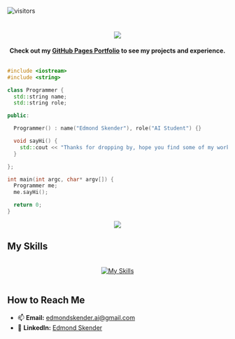 ![visitors](https://visitor-badge.laobi.icu/badge?page_id=edmondskender.edmondskender)

<h1 align="center">
    <img src="https://readme-typing-svg.herokuapp.com/?font=Righteous&size=35&center=true&vCenter=true&width=500&height=70&duration=3000&lines=Hi+There!+👋;+I'm+Edmond!;" />
</h1>

<div align="center">
  <strong>Check out my <a href="https://edmondskender.github.io/my-portfolio/">GitHub Pages Portfolio</a> to see my projects and experience.</strong>
</div>


<br>


```cpp
#include <iostream>
#include <string>

class Programmer {
  std::string name;
  std::string role;

public:

  Programmer() : name("Edmond Skender"), role("AI Student") {}

  void sayHi() {
    std::cout << "Thanks for dropping by, hope you find some of my work interesting." << std::endl;
  }

};

int main(int argc, char* argv[]) {
  Programmer me;
  me.sayHi();

  return 0;
}
```

 
<div align="center"> 
  <a href="https://edmondskender.github.io/my-portfolio" target="_blank">
     <img src="https://img.shields.io/badge/Portfolio-FF5722?style=for-the-badge&logo=todoist&logoColor=white" target="_blank" /> <!-- sqlite, safari, google-chrome are other good icon options -->
  </a>
</div>
 
## My Skills
<br>
<div align="center">
  <a href="https://skillicons.dev">
    <img src="https://skillicons.dev/icons?i=cpp,python,pytorch,linux,c,react,tailwind,clion,cmake,opencv,postgres" alt="My Skills" />
  </a>
</div>

<br>

## How to Reach Me

 - 📫 **Email:** [edmondskender.ai@gmail.com](mailto:edmondskender.ai@gmail.com)
 - 💼 **LinkedIn:** [Edmond Skender](https://www.linkedin.com/in/edmond-skender-635807223)
